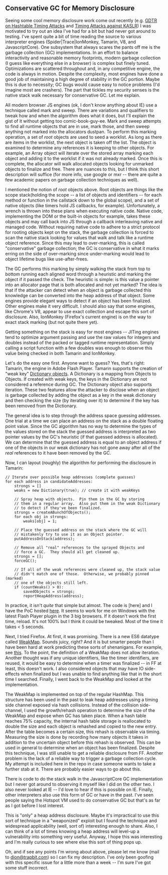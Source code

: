## Conservative GC for Memory Disclosure

Seeing some cool memory disclosure work come out recently (e.g. [GDTR on Hashtable Timing Attacks](http://gdtr.wordpress.com/2012/08/07/leaking-information-with-timing-attacks-on-hashtables-part-1/) and [Timing Attacks against KASLR](http://www.reddit.com/r/netsec/comments/1a2kv0/)) I was motivated to try out an idea I've had for a bit but had never got around to testing.  I've spent quite a bit of time reading the source to various interpreter engines (Spider|Trace|IonMonkey, Tamarin, V8, and JavascriptCore).  One subsystem that always scares the pants off me is the garbage collection (GC) implementations.  In an effort to balance interactivity and reasonable memory footprints, modern garbage collection (I guess like everything else in a browser) is complex but finely tuned.  Optimizations are scattered throughout and, in any competitive engine, the code is always in motion.  Despite the complexity, most engines have done a good job of maintaining a high degree of stability in the GC portion. Maybe this is due to necessity; GC bugs would cause easy to notice problems (I'd imagine most are crashers). The part that tickles my security senses is the native stack walk necessary for conservative GC.  Let me explain.

All modern browser JS engines (ok, I don't know anything about IE) use a technique called mark and sweep.  There are variations and qualifiers to tweak how and when the algorithm does what it does, but I'll explain the gist of it without getting too comic-book-guy-ee.  Mark and sweep attempts to find all runtime objects that are in use, mark those, and then sweep anything not marked into the allocators dustpan.  To perform this marking operation, a set of *root* objects are used to seed a worklist.  As long as there are items in the worklist, the next object is taken off the list.  The object is examined to determine any references it is keeping to other objects.  For example, an Array object will iterate over the stored array marking each object and adding it to the worklist if it was not already marked.  Once this is complete, the allocator will walk allocated objects looking for unmarked objects to finalize and free.  There are nuances to this, but I think this short description will suffice (for more info, use google or mxr -- there are quite a few academic papers on garbage collection techniques as well).

I mentioned the notion of *root* objects above. Root objects are things like the scope stack(holding the scope -- a list of objects and identifiers -- for each method or function in the callstack down to the global scope), and a set of native objects (like timers hold JS callbacks, for example).  Unfortunately, a wrench is thrown into these plans when executing native code.  Native code, implementing the DOM or the built-in objects for example, takes these objects and may call back into JS through a callback interleaving native and managed code.  Without requiring native code to adhere to a strict protocol for rooting objects kept on the stack, the garbage collection is forced to scan the native stack looking for values that walk and talk like a runtime object reference.  Since this may lead to over-marking, this is called "conservative" garbage collection; the GC is conservative in what it marks erring on the side of over-marking since under-marking would lead to object lifetime bugs like use-after-frees.

The GC performs this marking by simply walking the stack from top to bottom running each aligned word through a heuristic and marking the object if it passed the check.  The heuristic is simple: is this value a pointer into an allocator page that is both allocated and not yet marked?  The idea is that if the attacker can detect when an object is garbage collected this knowledge can be converted into the heap address of that object.  Some engines provide elegant ways to detect if an object has been finalized. Other engines make it very difficult.  I should also say that some engines, like Chrome's V8, appear to use exact collection and escape this sort of disclosure.  Also, IonMonkey (Firefox's current engine) is on the way to exact stack marking (but not quite there yet).

Getting something on the stack is easy for most engines -- JITing engines tend to optimize argument passing and use the raw values for integers and doubles instead of the packed or tagged runtime representation.  Simply calling a script function with a few doubles was enough to observe this value being checked in both Tamarin and IonMonkey.

Let's do the easy one first.  Anyone want to guess?  Yes, that's right: Tamarin, the engine in Adobe Flash Player.  Tamarin supports the creation of "weak key" [Dictionary objects](http://help.adobe.com/en_US/FlashPlatform/reference/actionscript/3/flash/utils/Dictionary.html#Dictionary()).  A Dictionary is a mapping from Objects to Objects. If created with weak keys, the keys in the Dictionary are not considered a reference during GC. The Dictionary object also supports iteration.  These two features allow the attacker to disclose when an object is garbage collected by adding the object as a key in the weak dictionary and then checking the size (by iterating over it) to determine if the key has been removed from the Dictionary.

The general idea is to step through the address space guessing addresses.  One trial at a time we can place an address on the stack as a double floating point value. Since the GC algorithm has no way to determine the types of the values stored on the stack the guessed address is interpreted as two pointer values by the GC's heuristic (if that guessed address is allocated). We can determine that the guessed address is equal to an object address if one of the objects in our weak dictionary has not gone away after all of the *real* references to it have been removed by the GC.

Now, I can layout (roughly) the algorithm for performing the disclosure in Tamarin:

    // Iterate over possible heap addresses (complete guesses)
    for each address in candidateAddresses:
        strongs = []
        weaks = new Dictionary(true); // create it with weakKeys
    
        // Spray heap with objects.  Pin them in the GC by storing
        // them in a regular array.  Also put them in the weak Dictionary
        // to detect if they've been finalized.
        strongs = createABunchOfObjects();
        for each obj in strongs:
            weaks[obj] = 1;

        // Place the guessed address on the stack where the GC will 
        // mistakenly try to use it as an Object pointer. 
        putAddressOnStack(address);

        // Remove all "real" references to the sprayed Objects and
        // force a GC.  They should all get cleaned up.
        strongs = [];
        forceGC();

        // If all of the weak references were cleaned up, the stack value
        // didn't match one of those.  Otherwise, we probably pinned (marked)
        // one of the objects still left.
        if (countWeaks() > 0):
            savedObjects = strongs;
            reportHeapAddress(address);

In practice, it isn't *quite* that simple but almost.  The code is [here] and I have the PoC hosted [here](http://www.trapbit.com/demos/gcwoah/GCW.swf).  It seems to work for me on Windows with the latest Flash Player plugin in the 3 big browsers.  If it doesn't work the first time, reload.  It's not 100% but I think it could be tweaked.  Most of the time it takes < 5 seconds.

Next, I tried Firefox.  At first, it was promising.  There is a new ES6 datatype called [WeakMap](https://developer.mozilla.org/en-US/docs/JavaScript/Reference/Global_Objects/WeakMap).  Sounds juicy, right? And it is but smarter people than I have been hard at work predicting these sorts of shenanigans.  For example, see [this](http://wiki.ecmascript.org/doku.php?id=strawman:gc_semantics#confidentiality). To the point, the definition of a WeakMap does not allow iteration.  Another thought was if any unique identifiers, like the timer identifiers, are reused, it would be easy to determine when a timer was finalized -- in FF at least, this doesn't work.  I also considered objects that may have IO side-effects when finalized but I was unable to find anything like that in the short time I searched.  Finally, I went back to the WeakMap and looked at the implementation.

The WeakMap is implemented on top of the regular HashMap. This structure has been used in the past to leak heap addresses using a timing side channel exposed via hash collisions. Instead of the collision side-channel, I used the growth/rehash operation to determine the size of the WeakMap and expose when GC has taken place.  When a hash table reaches 75% capacity, the internal hash table storage is reallocated to double the size and each object is rehashed and copied to the new entry.  After the table becomes a certain size, this rehash is observable via timing.  Measuring the size is done by recording how many objects it takes in addition to the uncertain object before this rehash is observed.  This can be used in general to determine when an object has been finalized. Despite this technique, I was still unable to get a reliable disclosure from FF.  Another problem is the lack of a reliable way to trigger a garbage collection cycle.  My attempt is included here in the repo in case someone wants to take a further stab at it.  There are probably easier ways to go about this.

There is code to do the stack walk in the JavascriptCore GC implementation but I never got around to observing it myself like I did on the other two.  I also never looked at IE -- I'd love to hear if this is possible on IE.  Finally, other interpreters also use this form of GC or have in the past.  I've seen people saying the Hotspot VM used to do conservative GC but that's as far as I got before I lost interest.

This is "only" a heap address disclosure.  Maybe it's impractical to use this sort of technique in a "weaponized" exploit but I found the technique and widespread applicability (well, sort of) interesting enough to share.  Also, I can think of a lot of times knowing a heap address will level-up a vulnerability into something very useful.  Anyway, I hope this was interesting and I'm really curious to see where else this sort of thing pops up.

Oh, and if see any points I'm wrong about above, please let me know (mail to dion@trapbit.com) so I can fix my description.  I've only been goofing with this specific issue for a little more than a week -- I'm sure I've got some stuff incorrect.

